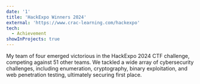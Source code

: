 ```yaml
---
date: '1'
title: 'HackExpo Winners 2024'
external: 'https://www.crac-learning.com/hackexpo'
tech:
  - Achievement
showInProjects: true
---
```

My team of four emerged victorious in the HackExpo 2024 CTF challenge, competing against 51 other teams. We tackled a wide array of cybersecurity challenges, including enumeration, cryptography, binary exploitation, and web penetration testing, ultimately securing first place.


